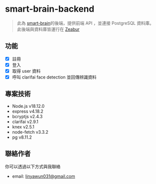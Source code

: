 # smart-brain-backend
> 此為 [smart-brain](https://github.com/linyawun/smart-brain)的後端，提供前端 API ，並連接 PostgreSQL 資料庫。
> 此後端與資料庫皆運行在 [Zeabur](https://zeabur.com/zh-TW)

## 功能 
- [x] 註冊 
- [x] 登入
- [x] 取得 user 資料
- [x] 呼叫 clarifai face detection 並回傳辨識資料

## 專案技術
- Node.js v18.12.0
- express v4.18.2
- bcryptjs v2.4.3
- clarifai v2.9.1
- knex v2.5.1
- node-fetch v3.3.2
- pg v8.11.2

## 聯絡作者
你可以透過以下方式與我聯絡
- email: linyawun031@gmail.com
 
